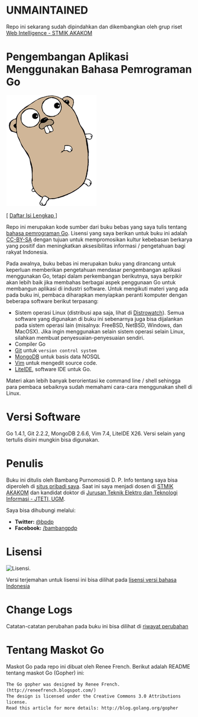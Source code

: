 # UNMAINTAINED

Repo ini sekarang sudah dipindahkan dan dikembangkan oleh grup riset [Web Intelligence - STMIK AKAKOM](https://github.com/wi-rg/buku--go-cloud)

# Pengembangan Aplikasi Menggunakan Bahasa Pemrograman Go

![Gopher](images/gopher.png)

[ [Daftar Isi Lengkap ](isi/README.md) ]

Repo ini merupakan kode sumber dari buku bebas yang saya tulis tentang [bahasa pemrograman Go](http://golang.org). Lisensi yang saya berikan untuk buku ini adalah [CC-BY-SA](http://freedomdefined.org/Licenses/CC-BY-SA) dengan tujuan untuk mempromosikan kultur kebebasan berkarya yang positif dan meningkatkan aksesibilitas informasi / pengetahuan bagi rakyat Indonesia. 

Pada awalnya, buku bebas ini merupakan buku yang dirancang untuk keperluan memberikan pengetahuan mendasar pengembangan aplikasi menggunakan Go, tetapi dalam perkembangan berikutnya, saya berpikir akan lebih baik jika membahas berbagai aspek penggunaan Go untuk membangun aplikasi di industri software. Untuk mengikuti materi yang ada pada buku ini, pembaca diharapkan menyiapkan peranti komputer dengan beberapa software berikut terpasang:
* Sistem operasi Linux (distribusi apa saja, lihat di [Distrowatch](http://www.distrowatch.com)). Semua software yang digunakan di buku ini sebenarnya juga bisa dijalankan pada sistem operasi lain (misalnya: FreeBSD, NetBSD, Windows, dan MacOSX). Jika ingin menggunakan selain sistem operasi selain Linux, silahkan membuat penyesuaian-penyesuaian sendiri.
* Compiler Go
* [Git](http://git-scm.com) untuk `version control system`
* [MongoDB](http://www.mongodb.org) untuk basis data NOSQL
* [Vim](http://www.vim.org) untuk mengedit source code.
* [LiteIDE](https://github.com/visualfc/liteide), software IDE untuk Go.

Materi akan lebih banyak berorientasi ke command line / shell sehingga para pembaca sebaiknya sudah memahami cara-cara menggunakan shell di Linux.

# Versi Software

Go 1.4.1, Git 2.2.2, MongoDB 2.6.6, Vim 7.4, LiteIDE X26. Versi selain yang tertulis disini mungkin bisa digunakan.

# Penulis

Buku ini ditulis oleh Bambang Purnomosidi D. P. Info tentang saya bisa diperoleh di [situs pribadi saya](http://bpdp.name). Saat ini saya menjadi dosen di [STMIK AKAKOM](http://www.akakom.ac.id) dan kandidat doktor di [Jurusan Teknik Elektro dan Teknologi Informasi - JTETI, UGM](http://pasca.te.ugm.ac.id).

Saya bisa dihubungi melalui:

* **Twitter:** [@bpdp](http://twitter.com/bpdp)
* **Facebook:** [/bambangpdp](http://www.facebook.com/bambangpdp)

# Lisensi

![Lisensi](http://creativecommons.or.id/wp-content/uploads/2012/07/cc-by-sa.jpg). 

Versi terjemahan untuk lisensi ini bisa dilihat pada [lisensi versi bahasa Indonesia](http://wiki.creativecommons.org/Licenses/by-sa/3.0LegalText_(Indonesian))

# Change Logs

Catatan-catatan perubahan pada buku ini bisa dilihat di [riwayat perubahan](Changelogs.md)

# Tentang Maskot Go

Maskot Go pada repo ini dibuat oleh Renee French. Berikut adalah README tentang maskot Go (Gopher) ini:

~~~
The Go gopher was designed by Renee French. (http://reneefrench.blogspot.com/)
The design is licensed under the Creative Commons 3.0 Attributions license.
Read this article for more details: http://blog.golang.org/gopher
~~~
